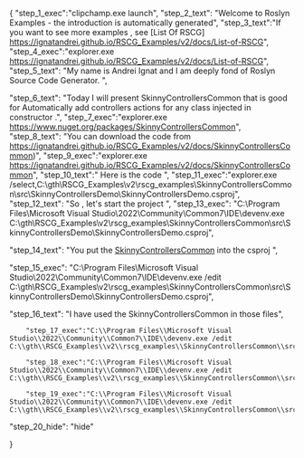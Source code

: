 {
    "step_1_exec":"clipchamp.exe launch",
    "step_2_text": "Welcome to Roslyn Examples - the introduction is automatically generated",
    "step_3_text":"If you want to see more examples , see  [List Of RSCG] https://ignatandrei.github.io/RSCG_Examples/v2/docs/List-of-RSCG",
    "step_4_exec":"explorer.exe https://ignatandrei.github.io/RSCG_Examples/v2/docs/List-of-RSCG",
    "step_5_text": "My name is Andrei Ignat and I am deeply fond of Roslyn Source Code Generator. ",

"step_6_text": "Today I will present SkinnyControllersCommon  that is good for Automatically add controllers actions for any class injected in constructor .",
"step_7_exec":"explorer.exe https://www.nuget.org/packages/SkinnyControllersCommon",
"step_8_text": "You can download the code from https://ignatandrei.github.io/RSCG_Examples/v2/docs/SkinnyControllersCommon)",
"step_9_exec":"explorer.exe https://ignatandrei.github.io/RSCG_Examples/v2/docs/SkinnyControllersCommon",
"step_10_text":" Here is the code ",
"step_11_exec":"explorer.exe /select,C:\\gth\\RSCG_Examples\\v2\\rscg_examples\\SkinnyControllersCommon\\src\\SkinnyControllersDemo\\SkinnyControllersDemo.csproj",
"step_12_text": "So , let's start the project ",
"step_13_exec": "C:\\Program Files\\Microsoft Visual Studio\\2022\\Community\\Common7\\IDE\\devenv.exe C:\\gth\\RSCG_Examples\\v2\\rscg_examples\\SkinnyControllersCommon\\src\\SkinnyControllersDemo\\SkinnyControllersDemo.csproj",

"step_14_text": "You put the  [SkinnyControllersCommon](https://www.nuget.org/packages/SkinnyControllersCommon) into the csproj ",

"step_15_exec": "C:\\Program Files\\Microsoft Visual Studio\\2022\\Community\\Common7\\IDE\\devenv.exe /edit C:\\gth\\RSCG_Examples\\v2\\rscg_examples\\SkinnyControllersCommon\\src\\SkinnyControllersDemo\\SkinnyControllersDemo.csproj",

"step_16_text": "I have used the SkinnyControllersCommon in those files",


        "step_17_exec":"C:\\Program Files\\Microsoft Visual Studio\\2022\\Community\\Common7\\IDE\\devenv.exe /edit C:\\gth\\RSCG_Examples\\v2\\rscg_examples\\SkinnyControllersCommon\\src\\SkinnyControllersDemo\\Controllers\\WeatherActions.cs",
    
        "step_18_exec":"C:\\Program Files\\Microsoft Visual Studio\\2022\\Community\\Common7\\IDE\\devenv.exe /edit C:\\gth\\RSCG_Examples\\v2\\rscg_examples\\SkinnyControllersCommon\\src\\SkinnyControllersDemo\\Controllers\\WeatherForecastController.cs",
    
        "step_19_exec":"C:\\Program Files\\Microsoft Visual Studio\\2022\\Community\\Common7\\IDE\\devenv.exe /edit C:\\gth\\RSCG_Examples\\v2\\rscg_examples\\SkinnyControllersCommon\\src\\SkinnyControllersDemo\\Program.cs",
    
"step_20_hide": "hide"


}